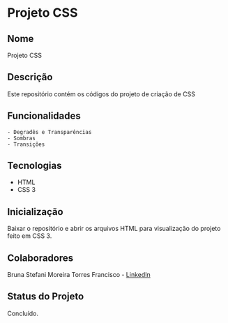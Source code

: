 # Projeto CSS

## Nome
Projeto CSS

## Descrição
Este repositório contém os códigos do projeto de criação de CSS

## Funcionalidades
    - Degradês e Transparências
    - Sombras
    - Transições
    
## Tecnologias
- HTML
- CSS 3
  
## Inicialização
Baixar o repositório e abrir os arquivos HTML para visualização do projeto feito em CSS 3.

## Colaboradores
Bruna Stefani Moreira Torres Francisco - <a href="https://www.linkedin.com/in/bruna-moreira-torres-francisco/" target="_blank">LinkedIn</a>

## Status do Projeto
Concluído.